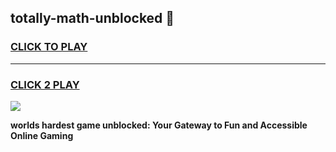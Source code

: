
## totally-math-unblocked 👋
<h3>
<a href="https://premium.freeplayer.one?title=totally-math-unblocked&ref=14F">CLICK TO PLAY</a></h3>
<hr>

<h3>
<a href="https://premium.freeplayer.one?title=totally-math-unblocked&ref=14F">CLICK 2 PLAY</a>
  
</h3>

<a href="https://premium.freeplayer.one?title=totally-math-unblocked&ref=12F/"><img src="https://clearcache.store/games.png"></a>


**worlds hardest game unblocked: Your Gateway to Fun and Accessible Online Gaming**
